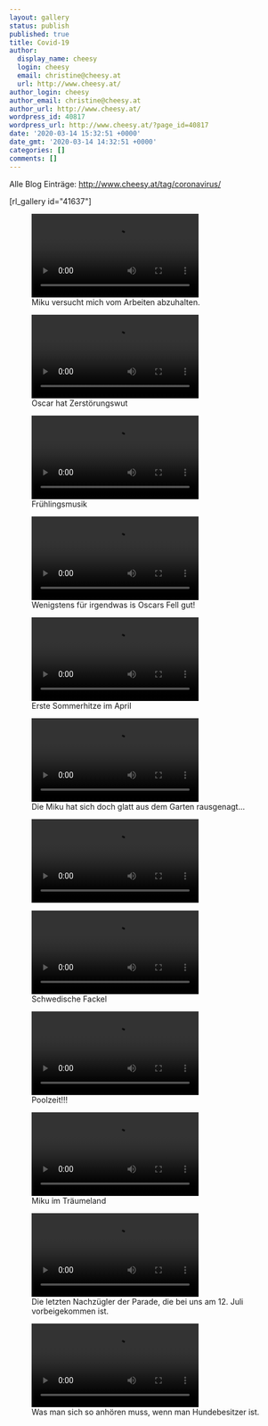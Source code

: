 ```yaml
---
layout: gallery
status: publish
published: true
title: Covid-19
author:
  display_name: cheesy
  login: cheesy
  email: christine@cheesy.at
  url: http://www.cheesy.at/
author_login: cheesy
author_email: christine@cheesy.at
author_url: http://www.cheesy.at/
wordpress_id: 40817
wordpress_url: http://www.cheesy.at/?page_id=40817
date: '2020-03-14 15:32:51 +0000'
date_gmt: '2020-03-14 14:32:51 +0000'
categories: []
comments: []
---
```

<!-- wp:paragraph -->
Alle Blog Einträge: http://www.cheesy.at/tag/coronavirus/
<!-- /wp:paragraph -->
<!-- wp:paragraph -->
[rl\_gallery id="41637"]
<!-- /wp:paragraph -->
<!-- wp:video -->
<figure class="wp-block-video"><video controls src="http://www.cheesy.at/download/Videos/20200320%20Miku%20being%20bored.mp4"></video><br>
<figcaption>Miku versucht mich vom Arbeiten abzuhalten.</figcaption>
</figure>
<!-- /wp:video -->
<!-- wp:video -->
<figure class="wp-block-video"><video controls src="http://www.cheesy.at/download/Videos/Oscar%20Taschentuch.mp4"></video><br>
<figcaption>Oscar hat Zerstörungswut</figcaption>
</figure>
<!-- /wp:video -->
<!-- wp:video -->
<figure class="wp-block-video"><video controls src="http://www.cheesy.at/download/Videos/Vogelgezwitscher.mp4"></video><br>
<figcaption>Frühlingsmusik</figcaption>
</figure>
<!-- /wp:video -->
<!-- wp:video -->
<figure class="wp-block-video"><video controls src="http://www.cheesy.at/download/Videos/Fellsammler.mp4"></video><br>
<figcaption>Wenigstens für irgendwas is Oscars Fell gut!</figcaption>
</figure>
<!-- /wp:video -->
<!-- wp:video -->
<figure class="wp-block-video"><video controls src="http://www.cheesy.at/download/Videos/Sommerzeit%20April%202020.mp4"></video><br>
<figcaption>Erste Sommerhitze im April</figcaption>
</figure>
<!-- /wp:video -->
<!-- wp:video -->
<figure class="wp-block-video"><video controls src="http://www.cheesy.at/download/Videos/Ausbrecherko%cc%88nigin.mp4"></video><br>
<figcaption>Die Miku hat sich doch glatt aus dem Garten rausgenagt...<br></figcaption>
</figure>
<!-- /wp:video -->
<!-- wp:video -->
<figure class="wp-block-video"><video controls src="http://www.cheesy.at/download/Videos/Kaffeepause.mp4"></video></figure>
<!-- /wp:video -->
<!-- wp:video -->
<figure class="wp-block-video"><video controls src="http://www.cheesy.at/download/Videos/Schwedische%20Fackel.mp4"></video><br>
<figcaption>Schwedische Fackel</figcaption>
</figure>
<!-- /wp:video -->
<!-- wp:video -->
<figure class="wp-block-video"><video controls src="http://www.cheesy.at/download/Videos/Poolzeit.mp4"></video><br>
<figcaption>Poolzeit!!!</figcaption>
</figure>
<!-- /wp:video -->
<!-- wp:video -->
<figure class="wp-block-video"><video controls src="http://www.cheesy.at/download/Videos/Traumbellen.mp4"></video><br>
<figcaption>Miku im Träumeland</figcaption>
</figure>
<!-- /wp:video -->
<!-- wp:video -->
<figure class="wp-block-video"><video controls src="http://www.cheesy.at/download/Videos/Pfeifen.mp4"></video><br>
<figcaption>Die letzten Nachzügler der Parade, die bei uns am 12. Juli vorbeigekommen ist.</figcaption>
</figure>
<!-- /wp:video -->
<!-- wp:video -->
<figure class="wp-block-video"><video controls src="http://www.cheesy.at/download/Videos/Hundetoene.mp4"></video><br>
<figcaption>Was man sich so anhören muss, wenn man Hundebesitzer ist.</figcaption>
</figure>
<!-- /wp:video -->
